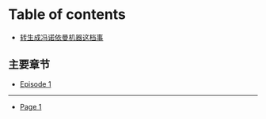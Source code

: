 # Table of contents

* [转生成冯诺依曼机器这档事](README.md)

## 主要章节 <a href="#charpter" id="charpter"></a>

* [Episode 1](charpter/episode-1.md)

***

* [Page 1](page-1.md)

